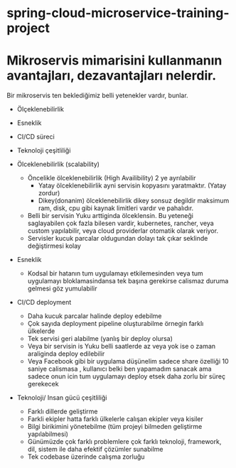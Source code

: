 # spring-cloud-microservice-training-project
# Mikroservis mimarisini kullanmanın avantajları, dezavantajları nelerdir. 
Bir mikroservis ten beklediğimiz belli yetenekler vardır, bunlar.
- Ölçeklenebilirlik
- Esneklik
- CI/CD süreci
- Teknoloji çeşitliliği

- Ölceklenebilirlik (scalability)
    - Öncelikle ölceklenebilirlik (High Availibility) 2 ye ayrılabilir
        - Yatay ölceklenebilirlik ayni servisin kopyasını yaratmaktır. (Yatay zordur)
        - Dikey(donanim) ölceklenebilirlik dikey sonsuz degildir maksimum ram, disk, cpu gibi kaynak limitleri vardır ve pahalıdır.
    - Belli bir servisin Yuku arttiginda ölceklensin. Bu yeteneği saglayabilen çok fazla bilesen vardir, kubernetes, rancher, veya custom yapılabilir, veya cloud providerlar otomatik olarak veriyor.
    - Servisler kucuk parcalar oldugundan dolayı tak çıkar seklinde değiştirmesi kolay
- Esneklik 
    - Kodsal bir hatanın tum uygulamayı etkilemesinden veya tum uygulamayı bloklamasindansa tek başına gerekirse calismaz duruma gelmesi göz yumulabilir
- CI/CD deployment
    - Daha kucuk parcalar halinde deploy edebilme
    - Çok sayıda deployment pipeline oluşturabilme örnegin farklı ülkelerde 
    - Tek servisi geri alabilme (yanlış bir deploy olursa)
    - Veya bir servisin is Yuku belli saatlerde az veya yok ise o zaman araliginda deploy edilebilir
    - Veya Facebook gibi bir uygulama düşünelim sadece share özelliği 10 saniye calismasa , kullanıcı belki ben yapamadım sanacak ama sadece onun icin tum uygulamayı deploy etsek daha zorlu bir süreç gerekecek
- Teknoloji/ Insan gücü çeşitliliği
    - Farklı dillerde geliştirme
    - Farkli ekipler hatta farklı ülkelerle calışan ekipler veya kisiler
    - Bilgi birikimini yönetebilme (tüm projeyi bilmeden geliştirme yapılabilmesi)
    - Günümüzde çok farklı problemlere çok farklı teknoloji, framework, dil, sistem ile daha efektif çözümler sunabilme
    - Tek codebase üzerinde calışma zorluğu
